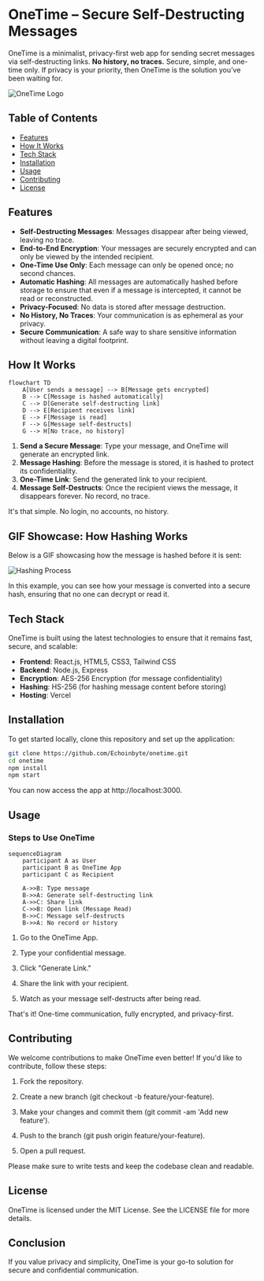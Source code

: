 # OneTime – Secure Self-Destructing Messages

OneTime is a minimalist, privacy-first web app for sending secret messages via self-destructing links. **No history, no traces.** Secure, simple, and one-time only. If privacy is your priority, then OneTime is the solution you’ve been waiting for.

![OneTime Logo](https://onetime.vercel.app/brand/onetime-og.jpg)

## Table of Contents

- [Features](#features)
- [How It Works](#how-it-works)
- [Tech Stack](#tech-stack)
- [Installation](#installation)
- [Usage](#usage)
- [Contributing](#contributing)
- [License](#license)

## Features

- **Self-Destructing Messages**: Messages disappear after being viewed, leaving no trace.
- **End-to-End Encryption**: Your messages are securely encrypted and can only be viewed by the intended recipient.
- **One-Time Use Only**: Each message can only be opened once; no second chances.
- **Automatic Hashing**: All messages are automatically hashed before storage to ensure that even if a message is intercepted, it cannot be read or reconstructed.
- **Privacy-Focused**: No data is stored after message destruction.
- **No History, No Traces**: Your communication is as ephemeral as your privacy.
- **Secure Communication**: A safe way to share sensitive information without leaving a digital footprint.

## How It Works
```mermaid
flowchart TD
    A[User sends a message] --> B[Message gets encrypted]
    B --> C[Message is hashed automatically]
    C --> D[Generate self-destructing link]
    D --> E[Recipient receives link]
    E --> F[Message is read]
    F --> G[Message self-destructs]
    G --> H[No trace, no history]
```

1. **Send a Secure Message**: Type your message, and OneTime will generate an encrypted link.
2. **Message Hashing**: Before the message is stored, it is hashed to protect its confidentiality.
3. **One-Time Link**: Send the generated link to your recipient.
4. **Message Self-Destructs**: Once the recipient views the message, it disappears forever. No record, no trace.

It's that simple. No login, no accounts, no history.

## GIF Showcase: How Hashing Works

Below is a GIF showcasing how the message is hashed before it is sent:

![Hashing Process](https://onetime.vercel.app/hashing-algorithm.gif)

In this example, you can see how your message is converted into a secure hash, ensuring that no one can decrypt or read it.

## Tech Stack

OneTime is built using the latest technologies to ensure that it remains fast, secure, and scalable:

- **Frontend**: React.js, HTML5, CSS3, Tailwind CSS
- **Backend**: Node.js, Express
- **Encryption**: AES-256 Encryption (for message confidentiality)
- **Hashing**: HS-256 (for hashing message content before storing)
- **Hosting**: Vercel

## Installation

To get started locally, clone this repository and set up the application:

```bash
git clone https://github.com/Echoinbyte/onetime.git
cd onetime
npm install
npm start
```
You can now access the app at http://localhost:3000.

## Usage
### Steps to Use OneTime
```mermaid
sequenceDiagram
    participant A as User
    participant B as OneTime App
    participant C as Recipient

    A->>B: Type message
    B->>A: Generate self-destructing link
    A->>C: Share link
    C->>B: Open link (Message Read)
    B->>C: Message self-destructs
    B->>A: No record or history
```
1. Go to the OneTime App.
2. Type your confidential message.

3. Click "Generate Link."

4. Share the link with your recipient.

5. Watch as your message self-destructs after being read.

That's it! One-time communication, fully encrypted, and privacy-first.

## Contributing
We welcome contributions to make OneTime even better! If you'd like to contribute, follow these steps:

1. Fork the repository.

2. Create a new branch (git checkout -b feature/your-feature).

3. Make your changes and commit them (git commit -am 'Add new feature').

4. Push to the branch (git push origin feature/your-feature).

5. Open a pull request.

Please make sure to write tests and keep the codebase clean and readable.

## License
OneTime is licensed under the MIT License. See the LICENSE file for more details.

## Conclusion
If you value privacy and simplicity, OneTime is your go-to solution for secure and confidential communication.